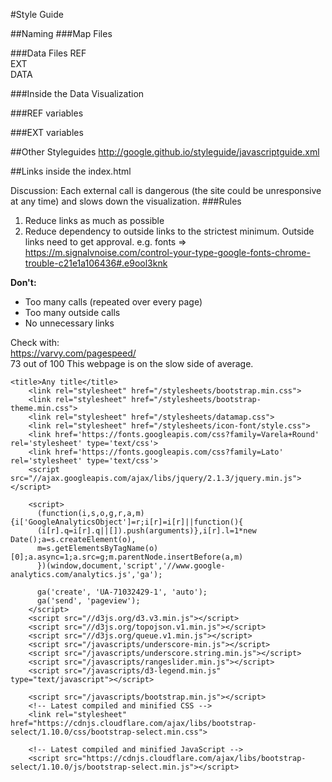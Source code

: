#Style Guide

##Naming
###Map Files

###Data Files
REF      
EXT       
DATA       

###Inside the Data Visualization

###REF variables

###EXT variables


##Other Styleguides
http://google.github.io/styleguide/javascriptguide.xml

##Links inside the index.html

Discussion:
Each external call is dangerous (the site could be unresponsive at any time) and slows down the visualization. 
###Rules
1. Reduce links as much as possible
2. Reduce dependency to outside links to the strictest minimum. Outside links need to get approval.
   e.g. fonts => https://m.signalvnoise.com/control-your-type-google-fonts-chrome-trouble-c21e1a106436#.e9ool3knk


**Don't:**
- Too many calls (repeated over every page)
- Too many outside calls
- No unnecessary links

Check with:   
https://varvy.com/pagespeed/  
73 out of 100
This webpage is on the slow side of average.

```
<title>Any title</title>
    <link rel="stylesheet" href="/stylesheets/bootstrap.min.css">
    <link rel="stylesheet" href="/stylesheets/bootstrap-theme.min.css">
    <link rel="stylesheet" href="/stylesheets/datamap.css">
    <link rel="stylesheet" href="/stylesheets/icon-font/style.css">
    <link href='https://fonts.googleapis.com/css?family=Varela+Round' rel='stylesheet' type='text/css'>
    <link href='https://fonts.googleapis.com/css?family=Lato' rel='stylesheet' type='text/css'>
    <script src="//ajax.googleapis.com/ajax/libs/jquery/2.1.3/jquery.min.js"></script>
    
    <script>
      (function(i,s,o,g,r,a,m){i['GoogleAnalyticsObject']=r;i[r]=i[r]||function(){
      (i[r].q=i[r].q||[]).push(arguments)},i[r].l=1*new Date();a=s.createElement(o),
      m=s.getElementsByTagName(o)[0];a.async=1;a.src=g;m.parentNode.insertBefore(a,m)
      })(window,document,'script','//www.google-analytics.com/analytics.js','ga');
    
      ga('create', 'UA-71032429-1', 'auto');
      ga('send', 'pageview');
    </script>
    <script src="//d3js.org/d3.v3.min.js"></script>
    <script src="//d3js.org/topojson.v1.min.js"></script>
    <script src="//d3js.org/queue.v1.min.js"></script>
    <script src="/javascripts/underscore-min.js"></script>
    <script src="/javascripts/underscore.string.min.js"></script>
    <script src="/javascripts/rangeslider.min.js"></script>
    <script src="/javascripts/d3-legend.min.js" type="text/javascript"></script>
    
    <script src="/javascripts/bootstrap.min.js"></script>
    <!-- Latest compiled and minified CSS -->
    <link rel="stylesheet" href="https://cdnjs.cloudflare.com/ajax/libs/bootstrap-select/1.10.0/css/bootstrap-select.min.css">
    
    <!-- Latest compiled and minified JavaScript -->
    <script src="https://cdnjs.cloudflare.com/ajax/libs/bootstrap-select/1.10.0/js/bootstrap-select.min.js"></script>
```


